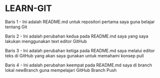 # LEARN-GIT
Baris 1 - Ini adalah README.md untuk repositori pertama saya guna belajar tentang Git

Baris 2 - Ini adalah perubahan kedua pada README.md saya yang saya lakukan menggunakan text editor GitHub

Baris 3 - Ini adalah perubahan ketiga pada README.md saya melalui editor teks di GitHub yang akan saya gunakan untuk memahami konsep pull

Baris 4 - Ini adalah perubahan keempat pada README.md saya di branch lokal newBranch guna mempelajari GitHub Branch Push
